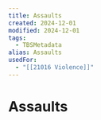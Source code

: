 ```yaml
---
title: Assaults
created: 2024-12-01
modified: 2024-12-01
tags:
  - TBSMetadata
alias: Assaults
usedFor:
  - "[[21016 Violence]]"
---
```

# Assaults
